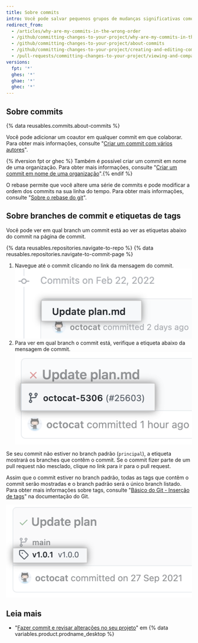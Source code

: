 ```yaml
---
title: Sobre commits
intro: Você pode salvar pequenos grupos de mudanças significativas como commits.
redirect_from:
  - /articles/why-are-my-commits-in-the-wrong-order
  - /github/committing-changes-to-your-project/why-are-my-commits-in-the-wrong-order
  - /github/committing-changes-to-your-project/about-commits
  - /github/committing-changes-to-your-project/creating-and-editing-commits/about-commits
  - /pull-requests/committing-changes-to-your-project/viewing-and-comparing-commits/commit-branch-and-tag-labels
versions:
  fpt: '*'
  ghes: '*'
  ghae: '*'
  ghec: '*'
---
```


## Sobre commits

{% data reusables.commits.about-commits %}

Você pode adicionar um coautor em qualquer commit em que colaborar. Para obter mais informações, consulte "[Criar um commit com vários autores](/pull-requests/committing-changes-to-your-project/creating-and-editing-commits/creating-a-commit-with-multiple-authors)".

{% ifversion fpt or ghec %}
Também é possível criar um commit em nome de uma organização. Para obter mais informações, consulte "[Criar um commit em nome de uma organização](/pull-requests/committing-changes-to-your-project/creating-and-editing-commits/creating-a-commit-on-behalf-of-an-organization)".{% endif %}

O rebase permite que você altere uma série de commits e pode modificar a ordem dos commits na sua linha do tempo. Para obter mais informações, consulte "[Sobre o rebase do git](/github/getting-started-with-github/about-git-rebase)".

## Sobre branches de commit e etiquetas de tags

Você pode ver em qual branch um commit está ao ver as etiquetas abaixo do commit na página de commit.

{% data reusables.repositories.navigate-to-repo %}
{% data reusables.repositories.navigate-to-commit-page %}
1. Navegue até o commit clicando no link da mensagem do commit. ![Captura de tela do commit com o link da mensagem do commit destacado](/assets/images/help/commits/commit-message-link.png)
2. Para ver em qual branch o commit está, verifique a etiqueta abaixo da mensagem de commit. ![Captura de tela do commit com o indicador do branch do commit destacado](/assets/images/help/commits/commit-branch-indicator.png)

Se seu commit não estiver no branch padrão (`principal`), a etiqueta mostrará os branches que contêm o commit. Se o commit fizer parte de um pull request não mesclado, clique no link para ir para o pull request.

Assim que o commit estiver no branch padrão, todas as tags que contêm o commit serão mostradas e o branch padrão será o único branch listado. Para obter mais informações sobre tags, consulte "[Básico do Git - Inserção de tags](https://git-scm.com/book/en/v2/Git-Basics-Tagging)" na documentação do Git.

![Captura de tela do commit com a tag do commit destacado](/assets/images/help/commits/commit-tag-label.png)

## Leia mais
- "[Fazer commit e revisar alterações no seu projeto](/desktop/contributing-to-projects/committing-and-reviewing-changes-to-your-project#about-commits)" em {% data variables.product.prodname_desktop %}
